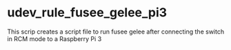 # udev_rule_fusee_gelee_pi3
This scrip creates a script file to run fusee gelee after connecting the switch in RCM mode to a Raspberry Pi 3
